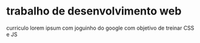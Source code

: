 # trabalho de desenvolvimento web

 
curriculo lorem ipsum com joguinho do google com objetivo de treinar CSS e JS

